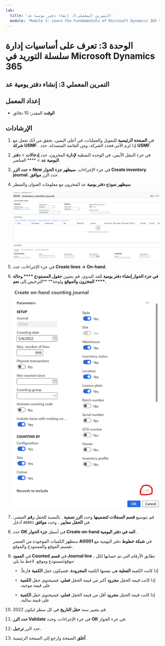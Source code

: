 ```yaml
---
lab:
  title: 'التمرين المعملي 3: إنشاء دفتر يومية عد'
  module: 'Module 3: Learn the Fundamentals of Microsoft Dynamics 365 Supply Chain Management'
---
```


# الوحدة 3: تعرف على أساسيات إدارة سلسلة التوريد في Microsoft Dynamics 365

## التمرين المعملي 3: إنشاء دفتر يومية عد

## إعداد المعمل

   - **الوقت** المقدر: 10 دقائق

## الإرشادات

1.  في **الصفحة الرئيسية** للتمويل والعمليات، في أعلى اليمين، تحقق من أنك تعمل مع **شركة USMF** . إذا لزم الأمر،فحدد الشركة، ومن القائمة المنسدلة، حدد **USMF**. 

2.  في جزء التنقل الأيمن، في الوحدة النمطية **لإدارة** المخزون، حدد **إدخالات** > **دفتر اليومية عد** > **** العناصر. 

3.  **حدد الزر + New** في جزء الإجراءات. **سيظهر جزء الحوار Create inventory journal**. حدد الزر **موافق**. 

4.  **سيظهر نموذج دفتر يومية** عد المخزون مع معلومات العنوان والسطر. 

    ![لقطة شاشة لنموذج دفتر يومية جرد المخزون مع ملء معلومات العنوان والتفاصيل.](./media/lp-scm-m-002-warehouse-inventory-mgmt-06.png)

5.  في جزء الإجراءات، حدد **Create lines -&gt; On-hand**. 

6.  **في جزء الحوار إنشاء دفتر يومية** للعد اليدوي، قم بتعيين **حقول المستودع **** وحالة **** المخزون والموقع** ولوحة** **الترخيص إلى **نعم.** 

    ![لقطة شاشة لجزء مربع الحوار إنشاء دفتر يومية جرد المخزون الفعلي مع تعيين الحقول كما تم وصفه.](./media/lp-scm-m-002-warehouse-inventory-mgmt-07.png)

7.  قم بتوسيع **قسم السجلات لتضمينها** وحدد **الزر تصفية** . بالنسبة للحقل **رقم** العنصر، أدخل `A0001` في **الحقل معايير** ، وحدد **موافق**. 

8.  حدد **OK** في أسفل **جزء الحوار Create on-hand العد في دفتر اليومية** . 

    ستظهر الكميات الموجودة من العنصر **A0001** في **شبكة خطوط** دفتر اليومية مع تقسيم الموقع والمستودع والموقع. 

9.  في **العمود Counted** في **قسم Journal line** ، تطابق الأرقام التي تم حسابها لكل موقع/مستودع وموقع. لاحظ ما يلي: 

    - إذا كانت الكمية **الفعلية** هي نفسها الكمية **المجرود‬‏‫ة**، فسيكون حقل **الكمية** فارغاً. 

    - إذا كانت قيمة الحقل **مجرود‬‏‫** أكبر من قيمة الحقل **فعلي**، فسيحتوي حقل **الكمية** على قيمة موجبة. 

    - إذا كانت قيمة الحقل **مجرود‬‏‫** أقل من قيمة الحقل **فعلي**، فسيحتوي حقل **الكمية** على قيمة سالبة. 

10. قم بتغيير سنة **حقل التاريخ** في كل سطر ليكون 2022. 

11. **حدد الزر Validate** في جزء الإجراءات، وحدد **OK** في جزء الحوار. 

12. حدد الزر **ترحيل**. 

13. **أغلق** الصفحة وارجع إلى الصفحة الرئيسية. 

